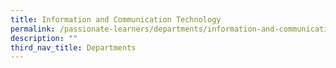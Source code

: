 ```yaml
---
title: Information and Communication Technology
permalink: /passionate-learners/departments/information-and-communication-technology/
description: ""
third_nav_title: Departments
---
```

